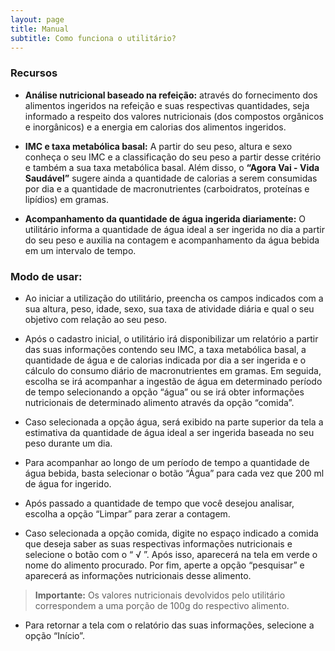 ```yaml
---
layout: page
title: Manual
subtitle: Como funciona o utilitário?
---
```


### Recursos
-   **Análise nutricional baseado na refeição:** através do fornecimento dos alimentos ingeridos na refeição e suas respectivas quantidades, seja informado a respeito dos valores nutricionais (dos compostos orgânicos e inorgânicos) e a energia em calorias dos alimentos ingeridos.

-   **IMC e taxa metabólica basal:** A partir do seu peso, altura e sexo conheça o seu IMC e a classificação do seu peso a partir desse critério e também a sua taxa metabólica basal. Além disso, o **“Agora Vai - Vida Saudável”** sugere ainda a quantidade de calorias a serem consumidas por dia e a quantidade de macronutrientes (carboidratos, proteínas e lipídios) em gramas.

-   **Acompanhamento da quantidade de água ingerida diariamente:** O utilitário informa a quantidade de água ideal a ser ingerida no dia a partir do seu peso e auxilia na contagem e acompanhamento da água bebida em um intervalo de tempo.

### Modo de usar:
-   Ao iniciar a utilização do utilitário, preencha os campos indicados com a sua altura, peso, idade, sexo, sua taxa de atividade diária e qual o seu objetivo com relação ao seu peso.

-   Após o cadastro inicial, o utilitário irá disponibilizar um relatório a partir das suas informações contendo seu IMC, a taxa metabólica basal, a quantidade de água e de calorias indicada por dia a ser ingerida e o cálculo do consumo diário de macronutrientes em gramas. Em seguida, escolha se irá acompanhar a ingestão de água em determinado período de tempo selecionando a opção “água” ou se irá obter informações nutricionais de determinado alimento através da opção “comida”.
   
-   Caso selecionada a opção água, será exibido na parte superior da tela a estimativa da quantidade de água ideal a ser ingerida baseada no seu peso durante um dia.
    
- Para acompanhar ao longo de um período de tempo a quantidade de água bebida, basta selecionar o botão “Água” para cada vez que 200 ml de água for ingerido.

- Após passado a quantidade de tempo que você desejou analisar, escolha a opção “Limpar” para zerar a contagem.

-   Caso selecionada a opção comida, digite no espaço indicado a comida que deseja saber as suas respectivas informações nutricionais e selecione o botão com o “ √ ”. Após isso, aparecerá na tela em verde o nome do alimento procurado. Por fim, aperte a opção “pesquisar” e aparecerá as informações nutricionais desse alimento.
    
> **Importante:** Os valores nutricionais devolvidos pelo utilitário correspondem a uma porção de 100g do respectivo alimento.

-   Para retornar a tela com o relatório das suas informações, selecione a opção “Início”.
